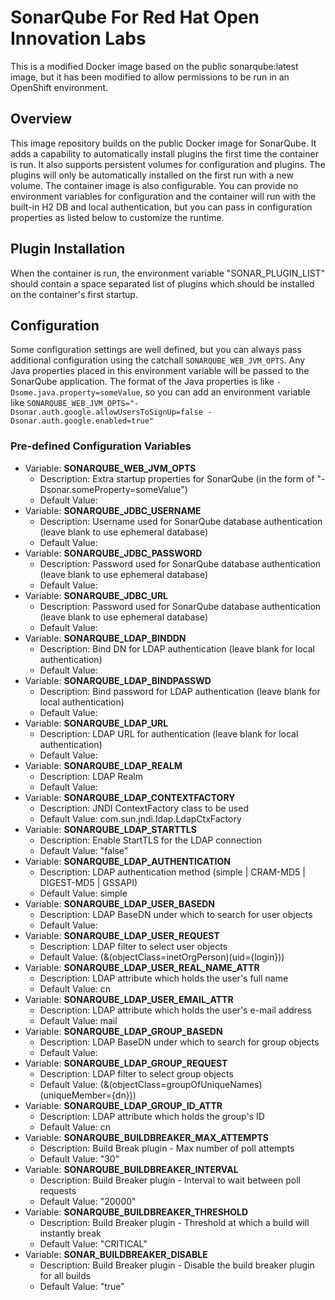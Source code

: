 # SonarQube For Red Hat Open Innovation Labs
This is a modified Docker image based on the public sonarqube:latest
image, but it has been modified to allow permissions to be run in an
OpenShift environment.

## Overview
This image repository builds on the public Docker image for SonarQube. It adds a capability to automatically install
plugins the first time the container is run. It also supports persistent volumes for configuration and plugins. The
plugins will only be automatically installed on the first run with a new volume. The container image is also 
configurable. You can provide no environment variables for configuration and the container will run with the built-in
H2 DB and local authentication, but you can pass in configuration properties as listed below to customize the runtime.

## Plugin Installation
When the container is run, the environment variable "SONAR_PLUGIN_LIST" should contain a space separated list of 
plugins which should be installed on the container's first startup.

## Configuration
Some configuration settings are well defined, but you can always pass additional configuration using the catchall
`SONARQUBE_WEB_JVM_OPTS`. Any Java properties placed in this environment variable will be passed to the SonarQube 
application. The format of the Java properties is like `-Dsome.java.property=someValue`, so you can add an environment
variable like `SONARQUBE_WEB_JVM_OPTS="-Dsonar.auth.google.allowUsersToSignUp=false -Dsonar.auth.google.enabled=true"`

### Pre-defined Configuration Variables

* Variable: **SONARQUBE_WEB_JVM_OPTS**
  * Description: Extra startup properties for SonarQube (in the form of "-Dsonar.someProperty=someValue")
  * Default Value:
* Variable: **SONARQUBE_JDBC_USERNAME**
  * Description: Username used for SonarQube database authentication (leave blank to use ephemeral database)
  * Default Value:
* Variable: **SONARQUBE_JDBC_PASSWORD**
  * Description: Password used for SonarQube database authentication (leave blank to use ephemeral database)
  * Default Value:
* Variable: **SONARQUBE_JDBC_URL**
  * Description: Password used for SonarQube database authentication (leave blank to use ephemeral database)
  * Default Value:
* Variable: **SONARQUBE_LDAP_BINDDN**
  * Description: Bind DN for LDAP authentication (leave blank for local authentication)
  * Default Value:
* Variable: **SONARQUBE_LDAP_BINDPASSWD**
  * Description: Bind password for LDAP authentication (leave blank for local authentication)
  * Default Value:
* Variable: **SONARQUBE_LDAP_URL**
  * Description: LDAP URL for authentication (leave blank for local authentication)
  * Default Value:
* Variable: **SONARQUBE_LDAP_REALM**
  * Description: LDAP Realm
  * Default Value:
* Variable: **SONARQUBE_LDAP_CONTEXTFACTORY**
  * Description: JNDI ContextFactory class to be used
  * Default Value: com.sun.jndi.ldap.LdapCtxFactory
* Variable: **SONARQUBE_LDAP_STARTTLS**
  * Description: Enable StartTLS for the LDAP connection
  * Default Value: "false"
* Variable: **SONARQUBE_LDAP_AUTHENTICATION**
  * Description:  LDAP authentication method (simple | CRAM-MD5 | DIGEST-MD5 | GSSAPI)
  * Default Value: simple
* Variable: **SONARQUBE_LDAP_USER_BASEDN**
  * Description: LDAP BaseDN under which to search for user objects
  * Default Value:
* Variable: **SONARQUBE_LDAP_USER_REQUEST**
  * Description: LDAP filter to select user objects
  * Default Value: (&(objectClass=inetOrgPerson)(uid={login}))
* Variable: **SONARQUBE_LDAP_USER_REAL_NAME_ATTR**
  * Description: LDAP attribute which holds the user's full name
  * Default Value: cn
* Variable: **SONARQUBE_LDAP_USER_EMAIL_ATTR**
  * Description: LDAP attribute which holds the user's e-mail address
  * Default Value: mail
* Variable: **SONARQUBE_LDAP_GROUP_BASEDN**
  * Description: LDAP BaseDN under which to search for group objects
  * Default Value:
* Variable: **SONARQUBE_LDAP_GROUP_REQUEST**
  * Description: LDAP filter to select group objects
  * Default Value: (&(objectClass=groupOfUniqueNames)(uniqueMember={dn}))
* Variable: **SONARQUBE_LDAP_GROUP_ID_ATTR**
  * Description: LDAP attribute which holds the group's ID
  * Default Value: cn
* Variable: **SONARQUBE_BUILDBREAKER_MAX_ATTEMPTS**
  * Description: Build Break plugin - Max number of poll attempts
  * Default Value: "30"
* Variable: **SONARQUBE_BUILDBREAKER_INTERVAL**
  * Description: Build Breaker plugin - Interval to wait between poll requests
  * Default Value: "20000"
* Variable: **SONARQUBE_BUILDBREAKER_THRESHOLD**
  * Description: Build Breaker plugin - Threshold at which a build will instantly break
  * Default Value: "CRITICAL"
* Variable: **SONAR_BUILDBREAKER_DISABLE**
  * Description: Build Breaker plugin - Disable the build breaker plugin for all builds
  * Default Value: "true"
